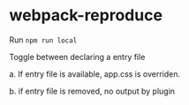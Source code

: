 # webpack-reproduce


Run `npm run local` 

Toggle between declaring a entry file

  a. If entry file is available, app.css is overriden.
  
  b. if entry file is removed, no output by plugin

